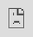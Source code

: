 ```yaml
---
title: Shamir Backup
post_status: publish
featured_image: /_images/ShamirBackup.jpeg
---
```


<iframe src="https://player.vimeo.com/video/841147172?badge=0&amp;autopause=0&amp;player_id=0&amp;app_id=58479" frameborder="0" allow="autoplay; fullscreen; picture-in-picture" allowfullscreen style="position:absolute;top:0;left:0;width:100%;height:100%;" title="060 Shamir Backup"></iframe>

<div style="margin-bottom:30px;"></div>

## Additional Information
* [Trezor Model T](https://trezor.io/trezor-model-t)

## Transcript

There's something called a Shamir Backup. A Shamir Backup is a cryptographical method to split the seed into multiple parts. You can do it with a Trezor Model T. Trezor is basically the inventor of that technique, but it's a generally accepted and wellknown technique in the Bitcoin space. What does it do? 

Well, the Trezor Model T gives you the opportunity to create a cryptographically secure seed that is not in one part, but in two or three or four parts. That means the Trezor Model T will give you, for instance, three seeds. So you have Share 1, Share 2, Share 3, and these three you need to store them in separate places. And you will need only two out of three to recreate your single seed. That means you are more secure, because now you have three parts. And even in case of loss of one part, you still have the two parts to gain access to your single seed and to your funds. I think that's one of the best methods and the most secure methods to store your seed.
